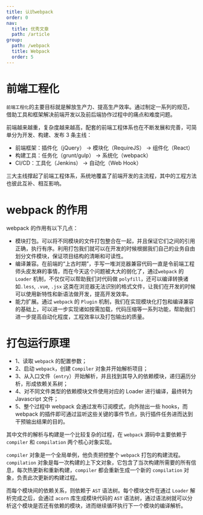 ```yaml
---
title: 认识webpack
order: 0
nav:
  title: 优秀文章
  path: /article
group:
  path: /webpack
  title: Webpack
  order: 5
---
```


# 前端工程化

`前端工程化`的主要目标就是解放生产力、提高生产效率。通过制定一系列的规范，借助工具和框架解决前端开发以及前后端协作过程中的痛点和难度问题。

前端越来越重，复杂度越来越高，配套的前端工程体系也在不断发展和完善，可简单分为开发、构建、发布 3 条主线：

- 前端框架：插件化（jQuery） -> 模块化（RequireJS） -> 组件化（React）
- 构建工具：任务化（grunt/gulp） -> 系统化（webpack）
- CI/CD：工具化（Jenkins） -> 自动化（Web Hook）

三大主线撑起了前端工程体系，系统地覆盖了前端开发的主流程，其中的工程方法也彼此互补、相互影响。

# webpack 的作用

webpack 的作用有以下几点：

- 模块打包。可以将不同模块的文件打包整合在一起，并且保证它们之间的引用正确，执行有序。利用打包我们就可以在开发的时候根据我们自己的业务自由划分文件模块，保证项目结构的清晰和可读性。
- 编译兼容。在前端的“上古时期”，手写一堆浏览器兼容代码一直是令前端工程师头皮发麻的事情，而在今天这个问题被大大的弱化了，通过`webpack` 的 `Loader` 机制，不仅仅可以帮助我们对代码做 `polyfill`，还可以编译转换诸如`.less`, `.vue`, `.jsx` 这类在浏览器无法识别的格式文件，让我们在开发的时候可以使用新特性和新语法做开发，提高开发效率。
- 能力扩展。通过 `webpack` 的 `Plugin` 机制，我们在实现模块化打包和编译兼容的基础上，可以进一步实现诸如按需加载，代码压缩等一系列功能，帮助我们进一步提高自动化程度，工程效率以及打包输出的质量。

# 打包运行原理

- 1、读取 `webpack` 的配置参数；
- 2、启动 `webpack`，创建 `Compiler` 对象并开始解析项目；
- 3、从入口文件（`entry`）开始解析，并且找到其导入的依赖模块，递归遍历分析，形成依赖关系树；
- 4、对不同文件类型的依赖模块文件使用对应的 Loader 进行编译，最终转为 Javascript 文件；
- 5、整个过程中 webpack 会通过发布订阅模式，向外抛出一些 hooks，而 webpack 的插件即可通过监听这些关键的事件节点，执行插件任务进而达到干预输出结果的目的。

其中文件的解析与构建是一个比较复杂的过程，在 `webpack` 源码中主要依赖于 `compiler` 和 `compilation` 两个核心对象实现。

`compiler` 对象是一个全局单例，他负责把控整个 `webpack` 打包的构建流程。`compilation` 对象是每一次构建的上下文对象，它包含了当次构建所需要的所有信息，每次热更新和重新构建，`compiler` 都会重新生成一个新的 `compilation` 对象，负责此次更新的构建过程。

而每个模块间的依赖关系，则依赖于 `AST` 语法树。每个模块文件在通过 `Loader` 解析完成之后，会通过 `acorn` 库生成模块代码的 `AST` 语法树，通过语法树就可以分析这个模块是否还有依赖的模块，进而继续循环执行下一个模块的编译解析。
